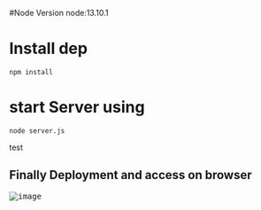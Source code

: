 
#Node Version
node:13.10.1

# Install dep
`npm install`

# start Server using 
`node server.js`

test


## Finally Deployment and access on browser

<kbd>![image](https://github.com/naveen201/node-js-project/assets/42841119/d7767c99-9664-4a40-b211-4b7adfea74dc)</kbd>


